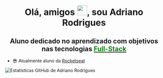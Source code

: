 <h1 align="center">Olá, amigos <img src = "https://raw.githubusercontent.com/kaueMarques/kaueMarques/master/hi.gif" width="32px" height="32px">, sou Adriano Rodrigues </h1>

<p><h2 align="center"> Aluno dedicado no aprendizado com objetivos nas tecnologias <u> <font color="green">Full-Stack</font></u></h2></p>

- 😎 Atualmente aluno da [Rocketseat](https://github.com/Rocketseat)
  


![Estatísticas GitHub de Adriano Rodrigues](https://github-readme-stats.vercel.app/api?username=Adrianopvh&show_icons=true&theme=escuro)



<!--****
**Adrianopvh/Adrianopvh** is a ✨ _special_ ✨ repository because its `README.md` (this file) appears on your GitHub profile.

Here are some ideas to get you started:

- 🔭 I’m currently working on ...
- 🌱 I’m currently learning ...
- 👯 I’m looking to collaborate on ...
- 🤔 I’m looking for help with ...
- 💬 Ask me about ...
- 📫 How to reach me: ...
- 😄 Pronouns: ...
- ⚡ Fun fact: ...
-->